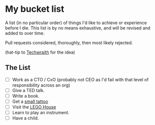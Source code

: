 My bucket list
==============

A list (in no particular order) of things I'd like to achieve or experience before I die. This list is by no means exhaustive, and will be revised and added to over time. 

Pull requests considered, thoroughly, then most likely rejected.

(hat-tip to [Techwraith](https://github.com/Techwraith) for the idea)

## The List

- [ ] Work as a CTO / CxO (probably not CEO as I'd fail with that level of responsibility across an org)
- [ ] Give a TED talk.
- [ ] Write a book.
- [ ] Get a [small tattoo](https://twitter.com/andypiper/status/1148707820965175296)
- [ ] Visit the [LEGO House](https://www.legohouse.com/en-gb)
- [ ] Learn to play an instrument.
- [ ] Have a child.
